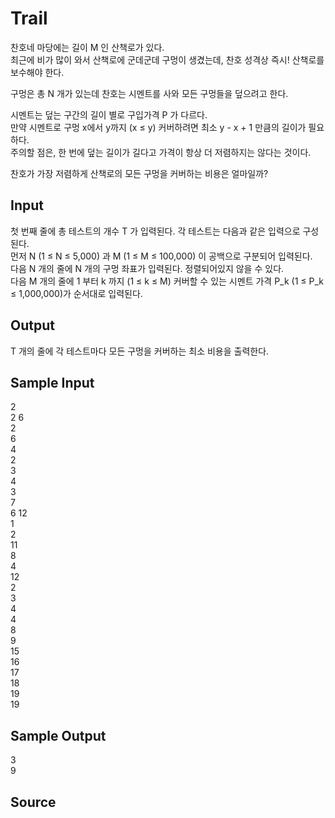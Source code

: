 # Trail

찬호네 마당에는 길이 M 인 산책로가 있다.  
최근에 비가 많이 와서 산책로에 군데군데 구멍이 생겼는데, 찬호 성격상 즉시! 산책로를 보수해야 한다.

구멍은 총 N 개가 있는데 찬호는 시멘트를 사와 모든 구멍들을 덮으려고 한다.

시멘트는 덮는 구간의 길이 별로 구입가격 P 가 다르다.  
만약 시멘트로 구멍 x에서 y까지 (x ≤ y) 커버하려면 최소 y - x + 1 만큼의 길이가 필요하다.  
주의할 점은, 한 번에 덮는 길이가 길다고 가격이 항상 더 저렴하지는 않다는 것이다.

찬호가 가장 저렴하게 산책로의 모든 구멍을 커버하는 비용은 얼마일까?

## Input

첫 번째 줄에 총 테스트의 개수 T 가 입력된다. 각 테스트는 다음과 같은 입력으로 구성된다.  
먼저 N (1 ≤ N ≤ 5,000) 과 M (1 ≤ M ≤ 100,000) 이 공백으로 구분되어 입력된다.  
다음 N 개의 줄에 N 개의 구멍 좌표가 입력된다. 정렬되어있지 않을 수 있다.  
다음 M 개의 줄에 1 부터 k 까지 (1 ≤ k ≤ M) 커버할 수 있는 시멘트 가격 P_k (1 ≤ P_k ≤ 1,000,000)가 순서대로 입력된다.

## Output

T 개의 줄에 각 테스트마다 모든 구멍을 커버하는 최소 비용을 출력한다.

## Sample Input

2  
2 6  
2  
6  
4  
2  
3  
4  
3  
7  
6 12  
1  
2  
11  
8  
4  
12  
2  
3  
4  
4  
8  
9  
15  
16  
17  
18  
19  
19

## Sample Output

3  
9

## Source
